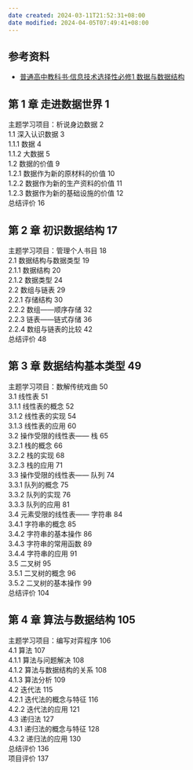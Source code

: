 ```yaml
---
date created: 2024-03-11T21:52:31+08:00
date modified: 2024-04-05T07:49:41+08:00
---
```


## 参考资料

- [普通高中教科书·信息技术选择性必修1 数据与数据结构](https://basic.smartedu.cn/tchMaterial/detail?contentType=assets_document&contentId=8cac5778-82b9-4e9d-b6ed-c488da9d230b&catalogType=tchMaterial&subCatalog=tchMaterial)

## 第 1 章 走进数据世界 1  

主题学习项目：析说身边数据 2  
1.1 深入认识数据 3  
	1.1.1 数据 4  
	1.1.2 大数据 5  
1.2 数据的价值 9  
	1.2.1 数据作为新的原材料的价值 10  
	1.2.2 数据作为新的生产资料的价值 11  
	1.2.3 数据作为新的基础设施的价值 12  
总结评价 16  

## 第 2 章 初识数据结构 17  

主题学习项目：管理个人书目 18  
2.1 数据结构与数据类型 19  
	2.1.1 数据结构 20  
	2.1.2 数据类型 24  
2.2 数组与链表 29  
	2.2.1 存储结构 30  
	2.2.2 数组——顺序存储 32  
	2.2.3 链表——链式存储 36  
	2.2.4 数组与链表的比较 42  
总结评价 48

## 第 3 章 数据结构基本类型 49  

主题学习项目：数解传统戏曲 50  
3.1 线性表 51  
	3.1.1 线性表的概念 52  
	3.1.2 线性表的实现 54  
	3.1.3 线性表的应用 60  
3.2 操作受限的线性表—— 栈 65  
	3.2.1 栈的概念 66  
	3.2.2 栈的实现 68  
	3.2.3 栈的应用 71  
3.3 操作受限的线性表—— 队列 74  
	3.3.1 队列的概念 75  
	3.3.2 队列的实现 76  
	3.3.3 队列的应用 81  
3.4 元素受限的线性表—— 字符串 84  
	3.4.1 字符串的概念 85  
	3.4.2 字符串的基本操作 86  
	3.4.3 字符串的常用函数 89  
	3.4.4 字符串的应用 91  
3.5 二叉树 95  
	3.5.1 二叉树的概念 96  
	3.5.2 二叉树的基本操作 99  
总结评价 104

## 第 4 章 算法与数据结构 105  

主题学习项目：编写对弈程序 106  
4.1 算法 107  
	4.1.1 算法与问题解决 108  
	4.1.2 算法与数据结构的关系 108  
	4.1.3 算法分析 109  
4.2 迭代法 115  
	4.2.1 迭代法的概念与特征 116  
	4.2.2 迭代法的应用 121  
4.3 递归法 127  
	4.3.1 递归法的概念与特征 128  
	4.3.2 递归法的应用 130  
总结评价 136  
项目评价 137